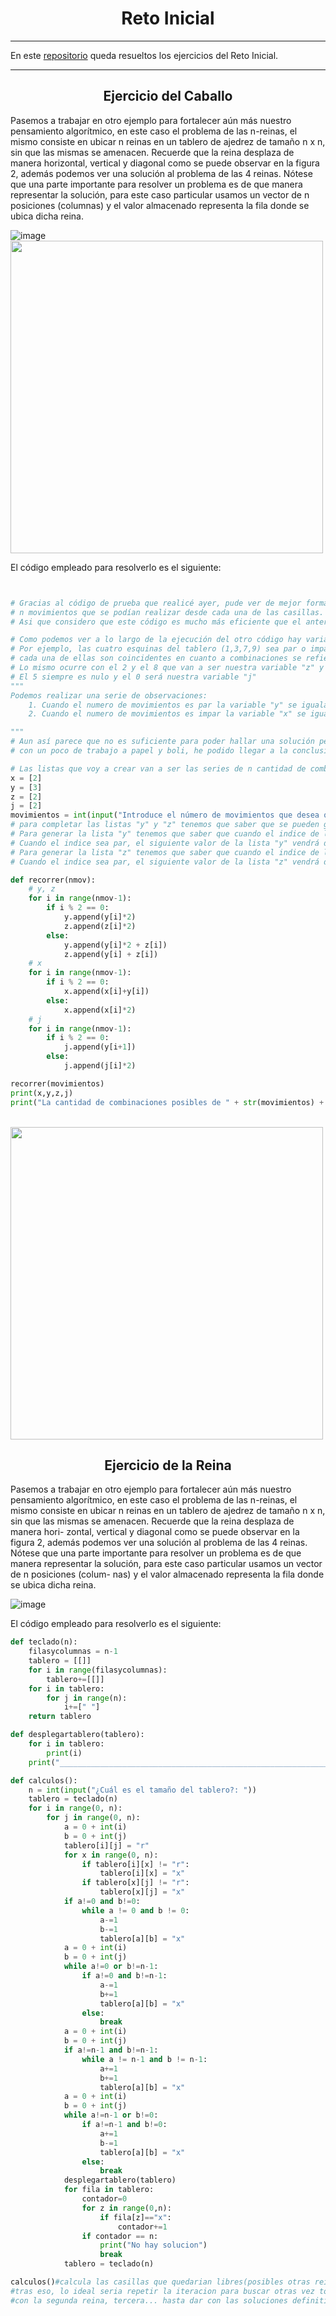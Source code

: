 <h1 align="center">Reto Inicial</h1>

---
En este [repositorio](https://github.com/jmedina28/RetoInicial) queda resueltos los ejercicios del Reto Inicial.
***

<h2 align="center">Ejercicio del Caballo</h2>

Pasemos a trabajar en otro ejemplo para fortalecer aún más nuestro pensamiento algorítmico, en este caso el problema de las n-reinas, el mismo consiste en ubicar n reinas en un tablero de ajedrez de tamaño n x n, sin que las mismas se amenacen. Recuerde que la reina desplaza de manera horizontal, vertical y diagonal como se puede observar en la figura 2, además podemos ver una solución al problema de las 4 reinas. Nótese que una parte importante para resolver un problema es de que manera representar la solución, para este caso particular usamos un vector de n posiciones (columnas) y el valor almacenado representa la fila donde se ubica dicha reina.

![image](https://user-images.githubusercontent.com/91721855/189431913-b1c5e72c-e279-47de-b348-dc41c31146f2.png)
<br>
<img height="500" src="imagenes/1.png" />
<br>

El código empleado para resolverlo es el siguiente:

```python


# Gracias al código de prueba que realicé ayer, pude ver de mejor forma el patrón que existía en el tablero y la cantidad de 
# n movimientos que se podían realizar desde cada una de las casillas.
# Asi que considero que este código es mucho más eficiente que el anterior y que practicamente cualquiera que se pueda obtener para la resolución de este problema.

# Como podemos ver a lo largo de la ejecución del otro código hay variables que se comportan de forma parecida.
# Por ejemplo, las cuatro esquinas del tablero (1,3,7,9) sea par o impar la cantidad de movimientos que se pueden realizar desde 
# cada una de ellas son coincidentes en cuanto a combinaciones se refiere asi que podemos llamar a esa variable "x"
# Lo mismo ocurre con el 2 y el 8 que van a ser nuestra variable "z" y con el 4 y el 6 que van a ser nuestra variable "y"
# El 5 siempre es nulo y el 0 será nuestra variable "j"
"""
Podemos realizar una serie de observaciones:
    1. Cuando el numero de movimientos es par la variable "y" se iguala con la "j"
    2. Cuando el numero de movimientos es impar la variable "x" se iguala con la "z" dejando las filas 1 y 3 con los mismos valores.

"""
# Aun así parece que no es suficiente para poder hallar una solución pero combinando la la información obtenida en el código de prueba
# con un poco de trabajo a papel y boli, he podido llegar a la conclusion que vendrá dada en formato imagen después de esta solución.

# Las listas que voy a crear van a ser las series de n cantidad de combinaciones posibles para i movimientos correspondientes a cada una de las casillas del tablero.
x = [2]
y = [3]
z = [2]
j = [2]
movimientos = int(input("Introduce el número de movimientos que desea que incluya sus combinaciones: "))
# para completar las listas "y" y "z" tenemos que saber que se pueden generar cruzando datos entre ellas.
# Para generar la lista "y" tenemos que saber que cuando el indice de la lista "y" es impar, el siguiente valor de la lista "y" será el doble del anterior
# Cuando el indice sea par, el siguiente valor de la lista "y" vendrá dado por la suma del valor anterior multiplicado por 2 y el valor de la lista "z" en la misma posición.
# Para generar la lista "z" tenemos que saber que cuando el indice de la lista "z" es impar, el siguiente valor de la lista "z" será el doble del anterior
# Cuando el indice sea par, el siguiente valor de la lista "z" vendrá dado por la suma del valor anterior con el valor de la lista "y" en la misma posición.

def recorrer(nmov):
    # y, z
    for i in range(nmov-1):
        if i % 2 == 0: 
            y.append(y[i]*2)
            z.append(z[i]*2)
        else:
            y.append(y[i]*2 + z[i])
            z.append(y[i] + z[i])
    # x
    for i in range(nmov-1):
        if i % 2 == 0:
            x.append(x[i]+y[i])
        else:
            x.append(x[i]*2)
    # j
    for i in range(nmov-1):
        if i % 2 == 0:           
            j.append(y[i+1])  
        else:         
            j.append(j[i]*2)

recorrer(movimientos)
print(x,y,z,j)
print("La cantidad de combinaciones posibles de " + str(movimientos) + " es de " + str(x[-1]*4+y[-1]*2+z[-1]*2+j[-1]))
```
<br>
<img height="500" src="imagenes/IMG_2383.jpg" />
<br>

<h2 align="center">Ejercicio de la Reina</h2>

Pasemos a trabajar en otro ejemplo para fortalecer aún más nuestro pensamiento algorítmico, en este caso el problema de las n-reinas, el mismo consiste en ubicar n reinas en un tablero de ajedrez de tamaño n x n, sin que las mismas se amenacen. Recuerde que la reina desplaza de manera hori- zontal, vertical y diagonal como se puede observar en la figura 2, además podemos ver una solución al problema de las 4 reinas. Nótese que una parte importante para resolver un problema es de que manera representar la solución, para este caso particular usamos un vector de n posiciones (colum- nas) y el valor almacenado representa la fila donde se ubica dicha reina.

![image](https://user-images.githubusercontent.com/91721855/189432017-53b0d17a-ffad-40e5-b2ae-361dccce7f67.png)

El código empleado para resolverlo es el siguiente:

```python
def teclado(n):
    filasycolumnas = n-1
    tablero = [[]]
    for i in range(filasycolumnas):
        tablero+=[[]]
    for i in tablero:
        for j in range(n):
            i+=[" "]
    return tablero

def desplegartablero(tablero):
    for i in tablero:
        print(i)
    print("____________________________________________________________________")

def calculos():
    n = int(input("¿Cuál es el tamaño del tablero?: "))
    tablero = teclado(n)
    for i in range(0, n):
        for j in range(0, n):
            a = 0 + int(i)
            b = 0 + int(j)
            tablero[i][j] = "r"
            for x in range(0, n):
                if tablero[i][x] != "r":
                    tablero[i][x] = "x"
                if tablero[x][j] != "r":
                    tablero[x][j] = "x"
            if a!=0 and b!=0:
                while a != 0 and b != 0:
                    a-=1
                    b-=1
                    tablero[a][b] = "x"
            a = 0 + int(i)
            b = 0 + int(j)
            while a!=0 or b!=n-1:
                if a!=0 and b!=n-1:
                    a-=1
                    b+=1
                    tablero[a][b] = "x"
                else:
                    break
            a = 0 + int(i)
            b = 0 + int(j)
            if a!=n-1 and b!=n-1:
                while a != n-1 and b != n-1:
                    a+=1
                    b+=1
                    tablero[a][b] = "x"
            a = 0 + int(i)
            b = 0 + int(j)
            while a!=n-1 or b!=0:
                if a!=n-1 and b!=0:
                    a+=1
                    b-=1
                    tablero[a][b] = "x"
                else:
                    break
            desplegartablero(tablero)
            for fila in tablero:
                contador=0
                for z in range(0,n):
                    if fila[z]=="x":
                        contador+=1
                if contador == n:
                    print("No hay solucion")
                    break
            tablero = teclado(n)

calculos()#calcula las casillas que quedarian libres(posibles otras reinas) en un tablero nxn
#tras eso, lo ideal seria repetir la iteracion para buscar otras vez todas las posibles combinaciones
#con la segunda reina, tercera... hasta dar con las soluciones definitivas y contar cuantas hay por tablero
```
